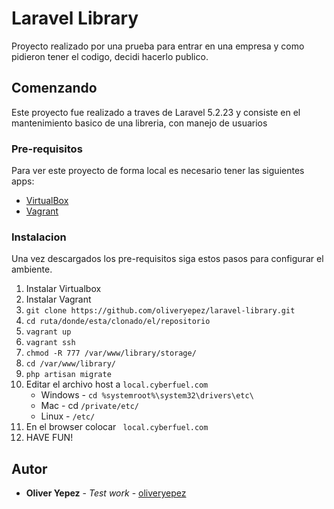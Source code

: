 # Laravel Library

Proyecto realizado por una prueba para entrar en una empresa y como pidieron tener el codigo, decidi hacerlo publico.

## Comenzando

Este proyecto fue realizado a traves de Laravel 5.2.23 y consiste en el mantenimiento basico de una libreria, con 
manejo de usuarios


### Pre-requisitos

Para ver este proyecto de forma local es necesario tener las siguientes apps:

- [VirtualBox](https://www.virtualbox.org/wiki/Downloads)
- [Vagrant](https://www.vagrantup.com/downloads.html)


### Instalacion

Una vez descargados los pre-requisitos siga estos pasos para configurar el ambiente.

1. Instalar Virtualbox
2. Instalar Vagrant
3. ``` git clone https://github.com/oliveryepez/laravel-library.git ```
4. ``` cd ruta/donde/esta/clonado/el/repositorio ```
5. ``` vagrant up ```
6. ``` vagrant ssh ```
7. ``` chmod -R 777 /var/www/library/storage/ ```
8. ``` cd /var/www/library/ ```
9. ``` php artisan migrate ```
10. Editar el archivo host a ``` local.cyberfuel.com ``` 
    - Windows - ``` cd %systemroot%\system32\drivers\etc\ ``` 
    - Mac - cd ``` /private/etc/ ``` 
    - Linux - ``` /etc/ ``` 
11. En el browser colocar ``` local.cyberfuel.com```
12. HAVE FUN!


## Autor

* **Oliver Yepez** - *Test work* - [oliveryepez](https://github.com/oliveryepez)
